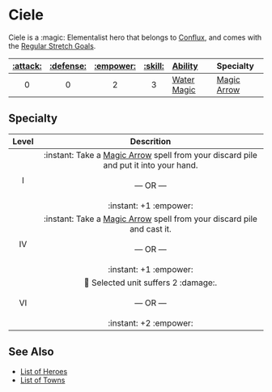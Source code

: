 # Ciele

Ciele is a :magic: Elementalist hero that belongs to [Conflux](../towns/conflux.md), and comes with the [Regular Stretch Goals](../content.md).

| [:attack:](../statistics/attack.md) | [:defense:](../statistics/defense.md) | [:empower:](../statistics/power.md) | [:skill:](../statistics/knowledge.md) | [Ability](../abilities.md) | Specialty |
| :---: | :---: | :---: | :---: | :--- | :--- |
| 0 | 0 | 2 | 3 | [Water Magic](../abilities/water_magic.md) | [Magic Arrow](#specialty) |


## Specialty

| Level | Descrition |
| :---: | :---: |
| Ⅰ | :instant: Take a [Magic Arrow](../spells/magic_arrow.md) spell from your discard pile and put it into your hand.<br><br>— OR —<br><br>:instant: +1 :empower: |
| Ⅳ | :instant: Take a [Magic Arrow](../spells/magic_arrow.md) spell from your discard pile and cast it.<br><br>— OR —<br><br>:instant: +1 :empower: |
| Ⅵ | 🚧 Selected unit suffers 2 :damage:.<br><br>— OR —<br><br>:instant: +2 :empower: |


## See Also

- [List of Heroes](../heroes.md)
- [List of Towns](../towns.md)
